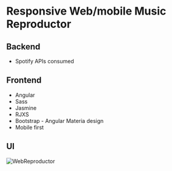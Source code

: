 # Responsive Web/mobile Music Reproductor

## Backend
- Spotify APIs consumed

## Frontend
- Angular
- Sass
- Jasmine
- RJXS
- Bootstrap - Angular Materia design
- Mobile first

## UI
![WebReproductor](https://user-images.githubusercontent.com/30473808/85229718-e62d2600-b3c1-11ea-9775-d1923ef47f19.png)
